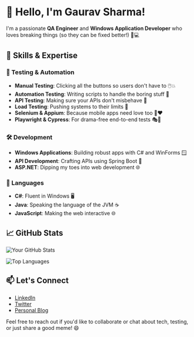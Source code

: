# 👋 Hello, I'm Gaurav Sharma!

I'm a passionate **QA Engineer** and **Windows Application Developer** who loves breaking things (so they can be fixed better!) 🧪💻

## 🧠 Skills & Expertise

### 🔧 Testing & Automation
- **Manual Testing**: Clicking all the buttons so users don't have to 🖱️💥
- **Automation Testing**: Writing scripts to handle the boring stuff 🤖
- **API Testing**: Making sure your APIs don't misbehave 🔌
- **Load Testing**: Pushing systems to their limits 🚀
- **Selenium & Appium**: Because mobile apps need love too 📱❤️
- **Playwright & Cypress**: For drama-free end-to-end tests 🎭🌲

### 🛠️ Development
- **Windows Applications**: Building robust apps with C# and WinForms 🪟
- **API Development**: Crafting APIs using Spring Boot 🌱
- **ASP.NET**: Dipping my toes into web development 🌐

### 💬 Languages
- **C#**: Fluent in Windows 🖥️
- **Java**: Speaking the language of the JVM ☕
- **JavaScript**: Making the web interactive 🌐

## 📈 GitHub Stats

![Your GitHub Stats](https://github-readme-stats.vercel.app/api?username=rusty-sj&show_icons=true&theme=radical)

![Top Languages](https://github-readme-stats.vercel.app/api/top-langs/?username=rusty-sj&layout=compact&theme=radical)

## 📫 Let's Connect
- [LinkedIn](https://www.linkedin.com/in/your-profile)
- [Twitter](https://twitter.com/your-handle)
- [Personal Blog](https://your-blog.com)

Feel free to reach out if you'd like to collaborate or chat about tech, testing, or just share a good meme! 😄
